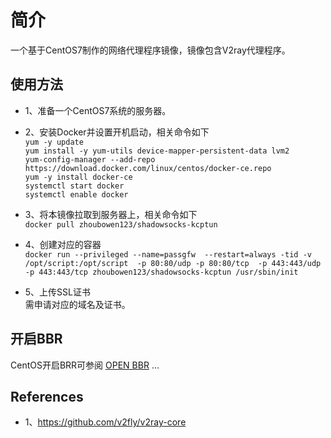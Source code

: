 # 简介
一个基于CentOS7制作的网络代理程序镜像，镜像包含V2ray代理程序。

## 使用方法
- 1、准备一个CentOS7系统的服务器。
- 2、安装Docker并设置开机启动，相关命令如下<br>
  `yum -y update`<br>
  `yum install -y yum-utils device-mapper-persistent-data lvm2`<br>
  `yum-config-manager --add-repo https://download.docker.com/linux/centos/docker-ce.repo`<br>
  `yum -y install docker-ce`<br>
  `systemctl start docker`<br>
  `systemctl enable docker`<br>
- 3、将本镜像拉取到服务器上，相关命令如下<br>
   `docker pull zhoubowen123/shadowsocks-kcptun`
- 4、创建对应的容器<br>
  `docker run --privileged --name=passgfw  --restart=always -tid -v /opt/script:/opt/script  -p 80:80/udp -p 80:80/tcp  -p 443:443/udp -p 443:443/tcp zhoubowen123/shadowsocks-kcptun /usr/sbin/init`

- 5、上传SSL证书<br>
  需申请对应的域名及证书。

## 开启BBR
 CentOS开启BRR可参阅 [OPEN BBR](https://www.vultr.com/docs/how-to-deploy-google-bbr-on-centos-7) ...

## References
- 1、https://github.com/v2fly/v2ray-core
